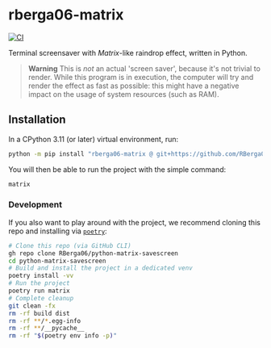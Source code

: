 # rberga06-matrix

[![CI](https://github.com/RBerga06/python-matrix-savescreen/actions/workflows/ci.yml/badge.svg?branch=main)](https://github.com/RBerga06/python-matrix-savescreen/actions/workflows/ci.yml)

Terminal screensaver with _Matrix_-like raindrop effect, written in Python.

> **Warning**
> This is _not_ an actual 'screen saver', because it's not trivial to render.
> While this program is in execution, the computer will try and render the effect as fast as possible:
> this might have a negative impact on the usage of system resources (such as RAM).

## Installation

In a CPython 3.11 (or later) virtual environment, run:
```bash
python -m pip install "rberga06-matrix @ git+https://github.com/RBerga06/python-matrix-savescreen"
```
You will then be able to run the project with the simple command:
```bash
matrix
```

### Development

If you also want to play around with the project, we recommend cloning this repo and installing via [`poetry`](https://python-poetry.org/):
```bash
# Clone this repo (via GitHub CLI)
gh repo clone RBerga06/python-matrix-savescreen
cd python-matrix-savescreen
# Build and install the project in a dedicated venv
poetry install -vv
# Run the project
poetry run matrix
# Complete cleanup
git clean -fx
rm -rf build dist
rm -rf **/*.egg-info
rm -rf **/__pycache__
rm -rf "$(poetry env info -p)"
```

